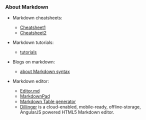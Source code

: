 ### About Markdown
- Markdown cheatsheets:
  - [Cheatsheet1](https://github.com/adam-p/markdown-here/wiki/Markdown-Cheatsheet)
  - [Cheatsheet2](https://guides.github.com/pdfs/markdown-cheatsheet-online.pdf)

- Markdown tutorials:
  - [tutorials](https://www.markdowntutorial.com)
  
- Blogs on markdown:
  - [about Markdown syntax](https://daringfireball.net/projects/markdown/syntax)
  
- Markdown editor:
  - [Editor.md](https://pandao.github.io/editor.md/en.html)
  - [MarkdownPad](http://markdownpad.com/)
  - [Markdown Table generator](https://www.tablesgenerator.com/markdown_tables)
  - [Dillinger](https://dillinger.io/) is a cloud-enabled, mobile-ready, offline-storage, AngularJS powered HTML5 Markdown editor.
  

